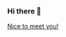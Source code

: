 ### Hi there 👋

[Nice to meet you!](https://raw.githubusercontent.com/sai1024/resource_share/1804aea23d7977945ffb4f6d1a332a87a548928a/163053652-cdd15b9a-840c-483e-bde9-9ddd646f1b67.jpeg)
